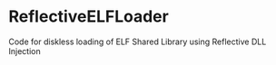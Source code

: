 # ReflectiveELFLoader
Code for diskless loading of ELF Shared Library using Reflective DLL Injection
